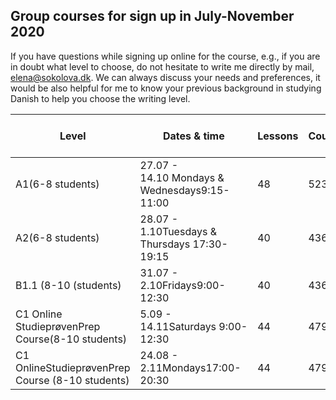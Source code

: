 ## Group courses for sign up in July-November 2020

If you have questions while signing up online for the course, e.g., if you are in doubt what level to choose, do not hesitate to write me directly by mail, [elena@sokolova.dk](mailto:elena@sokolova.dk). We can always discuss your needs and preferences, it would be also helpful for me to know your previous background in studying Danish to help you choose the writing level. 



Level | Dates & time | Lessons | Course price | Book price(ex. VAT) | Total price | Sign up & Pay
-- | -- | -- | -- | -- | -- | --
A1(6-8 students) | 27.07 - 14.10 Mondays & Wednesdays9:15-11:00 | 48 | 5232 DKK | 272 DKK | 5504 | <script src="https://cdn.podia.com/embeds.js" async="async"></script><a href="https://elenasokolova.podia.com/a1-danish-online" data-podia-embed="button">A1 Danish Online</a>
A2(6-8 students) | 28.07 - 1.10Tuesdays & Thursdays 17:30-19:15 | 40 | 4360 | 272 DKK | 4632 | <script src="https://cdn.podia.com/embeds.js" async="async"></script><a href="https://elenasokolova.podia.com/a2-danish-online" data-podia-embed="button">A2 Danish Online</a>
B1.1 (8-10 (students) | 31.07 - 2.10Fridays9:00-12:30 | 40 | 4360 | 392,5 DKK | 4752,5 |  
C1 Online StudieprøvenPrep Course(8-10 students) | 5.09 - 14.11Saturdays 9:00-12:30 | 44 | 4796 DKK | 0 DKK | 4796 DKK |  
C1 OnlineStudieprøvenPrep Course (8-10 students) | 24.08 - 2.11Mondays17:00-20:30 | 44 | 4796 DKK | 0 DKK | 4796 DKK

